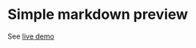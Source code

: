 # Simple markdown preview

See [live demo](https://thibaultduponchelle.github.io/simple-markdown-preview/)
